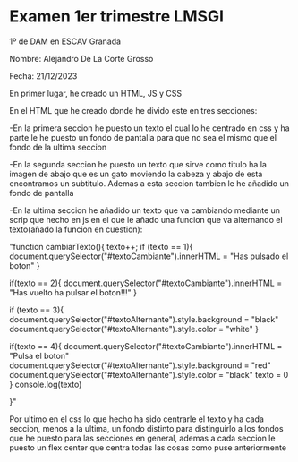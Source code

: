 # Examen 1er trimestre LMSGI

1º de DAM en ESCAV Granada

Nombre: Alejandro De La Corte Grosso

Fecha: 21/12/2023

En primer lugar, he creado un HTML, JS y CSS

En el HTML que he creado donde he divido este en tres secciones:

 -En la primera seccion he puesto un texto el cual lo he centrado en css  y ha parte le he puesto un fondo de pantalla para que no sea el mismo que el fondo de la ultima seccion

 -En la segunda seccion he puesto un texto que sirve como titulo ha la imagen de abajo que es un gato moviendo la cabeza y abajo de esta encontramos un subtitulo. Ademas a esta seccion tambien le he añadido un fondo de pantalla

 -En la ultima seccion he añadido un texto que va cambiando mediante un scrip que hecho en js en el que le añado una funcion que va alternando el texto(añado la funcion en cuestion):
  
  "function cambiarTexto(){
    texto++;
    if (texto == 1){
        document.querySelector("#textoCambiante").innerHTML = "Has pulsado el boton"
  }
  
  if(texto == 2){
    document.querySelector("#textoCambiante").innerHTML = "Has vuelto ha pulsar el boton!!!"
  }

  if (texto == 3){
    document.querySelector("#textoAlternante").style.background = "black"
    document.querySelector("#textoAlternante").style.color = "white"
  }

  if(texto == 4){
    document.querySelector("#textoCambiante").innerHTML = "Pulsa el boton"
    document.querySelector("#textoAlternante").style.background = "red"
    document.querySelector("#textoAlternante").style.color = "black"
    texto = 0
  }
console.log(texto)
  
}"


Por ultimo en el css lo que hecho ha sido centrarle el texto y ha cada seccion, menos a la ultima, un fondo distinto para distinguirlo a los fondos que he puesto para las secciones en general, ademas a cada seccion le puesto un flex center que centra todas las cosas como puse anteriormente 
